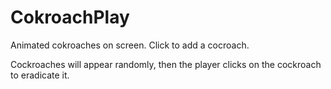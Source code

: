 # CokroachPlay
Animated cokroaches on screen.
Click to add a cocroach.

Cockroaches will appear randomly, then the player clicks on the cockroach to eradicate it.
